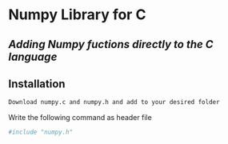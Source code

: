 
# Numpy Library for C
## _Adding Numpy fuctions directly to the C language_

## Installation

```sh
Download numpy.c and numpy.h and add to your desired folder
```
Write the following command as header file
```sh
#include "numpy.h"
```
